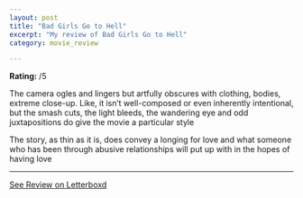 ```yaml
---
layout: post
title: "Bad Girls Go to Hell"
excerpt: "My review of Bad Girls Go to Hell"
category: movie_review

---
```


**Rating:** /5

The camera ogles and lingers but artfully obscures with clothing, bodies, extreme close-up. Like, it isn’t well-composed or even inherently intentional, but the smash cuts, the light bleeds, the wandering eye and odd juxtapositions do give the movie a particular style

The story, as thin as it is, does convey a longing for love and what someone who has been through abusive relationships will put up with in the hopes of having love

<hr>

[See Review on Letterboxd](https://boxd.it/3SZKXl)
